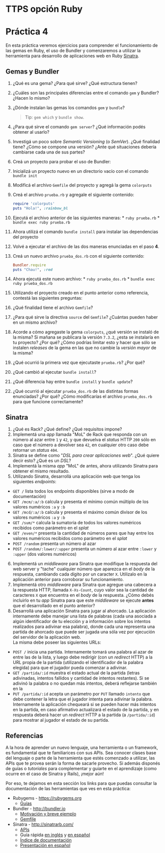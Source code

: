 # TTPS opción Ruby

# Práctica 4

En esta práctica veremos ejercicios para comprender el funcionamiento de las gemas en Ruby, el uso de Bundler y
comenzaremos a utilizar la herramienta para desarrollo de aplicaciones web en Ruby [Sinatra](http://sinatrarb.com/).

## Gemas y Bundler

1. ¿Qué es una gema? ¿Para qué sirve? ¿Qué estructura tienen?
2. ¿Cuáles son las principales diferencias entre el comando `gem` y Bundler? ¿Hacen lo mismo?
3. ¿Dónde instalan las gemas los comandos `gem` y `bundle`?
   > Tip: `gem which` y `bundle show`.
4. ¿Para qué sirve el comando `gem server`? ¿Qué información podés obtener al usarlo?
5. Investigá un poco sobre *Semantic Versioning* (o *SemVer*). ¿Qué finalidad tiene? ¿Cómo se compone una versión? ¿Ante
   qué situaciones debería cambiarse cada una de sus partes?
6. Creá un proyecto para probar el uso de Bundler:
  1. Inicializá un proyecto nuevo en un directorio vacío con el comando `bundle init`
  2. Modificá el archivo `Gemfile` del proyecto y agregá la gema `colorputs`
  3. Creá el archivo `prueba.rb` y agregale el siguiente contenido:

     ```ruby
     require 'colorputs'
     puts "Hola!", :rainbow_bl
     ```

  4. Ejecutá el archivo anterior de las siguientes maneras:
    * `ruby prueba.rb`
    * `bundle exec ruby prueba.rb`
  5. Ahora utilizá el comando `bundle install` para instalar las dependencias del proyecto
  6. Volvé a ejecutar el archivo de las dos maneras enunciadas en el paso **4**.
  7. Creá un nuevo archivo `prueba_dos.rb` con el siguiente contenido:

     ```ruby
     Bundler.require
     puts "Chau!", :red
     ```

   8. Ahora ejecutá este nuevo archivo:
     * `ruby prueba_dos.rb`
     * `bundle exec ruby prueba_dos.rb`

7. Utilizando el proyecto creado en el punto anterior como referencia, contestá las siguientes preguntas:
  1. ¿Qué finalidad tiene el archivo `Gemfile`?
  2. ¿Para qué sirve la directiva `source` del `Gemfile`? ¿Cuántas pueden haber en un mismo archivo?
  3. Acorde a cómo agregaste la gema `colorputs`, ¿qué versión se instaló de la misma? Si mañana se publicara la versión
     `7.3.2`, ¿esta se instalaría en tu proyecto? ¿Por qué? ¿Cómo podrías limitar esto y hacer que sólo se instalen
     *releases* de la gema en las que no cambie la *versión mayor* de la misma?
  4. ¿Qué ocurrió la primera vez que ejecutaste `prueba.rb`? ¿Por qué?
  5. ¿Qué cambió al ejecutar `bundle install`?
  6. ¿Qué diferencia hay entre `bundle install` y `bundle update`?
  7. ¿Qué ocurrió al ejecutar `prueba_dos.rb` de las distintas formas enunciadas? ¿Por qué? ¿Cómo modificarías el
     archivo `prueba_dos.rb` para que funcione correctamente?

## Sinatra

1. ¿Qué es Rack? ¿Qué define? ¿Qué requisitos impone?
2. Implementá una *app* llamada "MoL" de Rack que responda con un número al azar entre `1` y `42`, y que devuelva el
   *status* HTTP `200` sólo en caso que el número a devolver sea `42`, en cualquier otro caso debe retornar un *status*
   `404`.
3. Sinatra se define como "*DSL para crear aplicaciones web*". ¿Qué quiere decir esto? ¿Qué es un *DSL*?
4. Implementá la misma *app* "MoL" de antes, ahora utilizando Sinatra para obtener el mismo resultado.
5. Utilizando Sinatra, desarrollá una aplicación web que tenga los siguientes *endpoints*:
  * `GET /` lista todos los endpoints disponibles (sirve a modo de documentación)
  * `GET /mcm/:a/:b` calcula y presenta el mínimo común múltiplo de los valores numéricos `:a` y `:b`
  * `GET /mcd/:a/:b` calcula y presenta el máximo común divisor de los valores numéricos `:a` y `:b`
  * `GET /sum/*` calcula la sumatoria de todos los valores numéricos recibidos como parámetro en el *splat*
  * `GET /even/*` presenta la cantidad de números pares que hay entre los valores numéricos recibidos como parámetro en
    el *splat*
  * `POST /random` presenta un número al azar
  * `POST /random/:lower/:upper` presenta un número al azar entre `:lower` y `:upper` (dos valores numéricos)
6. Implementá un *middleware* para Sinatra que modifique la respuesta del web server y "tache" cualquier número que
   aparezca en el *body* de la respuesta, cambiando cada dígito por un caracter `X`. Utilizalo en la aplicación anterior
   para corroborar su funcionamiento.
7. Implementá otro *middleware* para Sinatra que agregue una cabecera a la respuesta HTTP, llamada `X-Xs-Count`, cuyo
   valor sea la cantidad de caracteres `X` que encuentra en el *body* de la respuesta. ¿Cómo debés incluirlo en tu *app*
   Sinatra para que este *middleware* se ejecute **antes** que el desarrollado en el punto anterior?
8. Desarrollá una aplicación Sinatra para jugar al ahorcado. La aplicación internamente debe manejar una lista de
   palabras (cada una asociada a algún identificador de tu elección y a información sobre los intentos realizados para
   adivinar esa palabra), donde cada una representa una partida de ahorcado que puede ser jugada una sóla vez por
   ejecución del servidor de la aplicación web.  
   La misma debe poseer las siguientes URLs:
  * `POST /` inicia una partida. Internamente tomará una palabra al azar de entre las de la lista, y luego debe
    redirigir (con un *redirect* HTTP) a la URL propia de la partida (utilizando el identificador de la palabra elegida)
    para que el jugador pueda comenzar a adivinar.
  * `GET /partida/:id` muestra el estado actual de la partida (letras adivinadas, intentos fallidos y cantidad de
    intentos restantes). Si se adivinó la palabra o no quedan más intentos, deberá reflejarse también en la
  * `PUT /partida/:id` acepta un parámetro por `PUT` llamado `intento` que debe contener la letra que el jugador intenta
    para adivinar la palabra. Internamente la aplicación chequeará si se pueden hacer más intentos en la partida, en
    caso afirmativo actualizará el estado de la partida, y en respuesta deberá hacer un *redirect* HTTP a la partida (a
    `/partida/:id`) para mostrar al jugador el estado de su partida.

## Referencias

A la hora de aprender un nuevo lenguaje, una herramienta o un framework, es fundamental que te familiarices con sus
APIs. Sea conocer clases base del lenguaje o parte de la herramienta que estés comenzado a utilizar, las APIs que te
provea serán la forma de sacarle provecho. Si además disponés de guías o *tutoriales* para complementar y guiarte en el
aprendizaje (como ocurre en el caso de Sinatra y Rails), ¡mejor aún!

Por eso, te dejamos en esta sección los links para que puedas consultar la documentación de las herramientas que ves en
esta práctica:

* Rubygems - https://rubygems.org
  * [Guías](http://guides.rubygems.org/)
* Bundler - http://bundler.io
  * [Motivación y breve ejemplo](http://bundler.io/rationale.html)
  * [Gemfile](http://bundler.io/gemfile.html)
* Sinatra - http://sinatrarb.com/
  * [APIs](http://www.rubydoc.info/gems/sinatra)
  * Guía rápida [en inglés](http://www.sinatrarb.com/intro.html) y [en español](http://www.sinatrarb.com/intro-es.html)
  * [Índice de documentación](http://www.sinatrarb.com/documentation.html)
  * [Presentación en español](http://www.slideshare.net/godfoca/sinatra-1282891)
